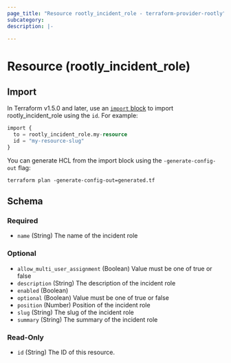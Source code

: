 ```yaml
---
page_title: "Resource rootly_incident_role - terraform-provider-rootly"
subcategory:
description: |-
    
---
```


# Resource (rootly_incident_role)





## Import

In Terraform v1.5.0 and later, use an [`import` block](https://developer.hashicorp.com/terraform/language/import) to import rootly_incident_role using the `id`. For example:

```terraform
import {
  to = rootly_incident_role.my-resource
  id = "my-resource-slug"
}
```

You can generate HCL from the import block using the `-generate-config-out` flag:

```console
terraform plan -generate-config-out=generated.tf
```

<!-- schema generated by tfplugindocs -->
## Schema

### Required

- `name` (String) The name of the incident role

### Optional

- `allow_multi_user_assignment` (Boolean) Value must be one of true or false
- `description` (String) The description of the incident role
- `enabled` (Boolean)
- `optional` (Boolean) Value must be one of true or false
- `position` (Number) Position of the incident role
- `slug` (String) The slug of the incident role
- `summary` (String) The summary of the incident role

### Read-Only

- `id` (String) The ID of this resource.
